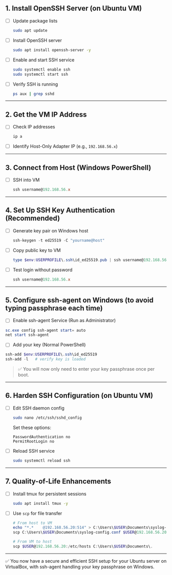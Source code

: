 ## 1. Install OpenSSH Server (on Ubuntu VM)
- [ ] Update package lists
  ```bash
  sudo apt update
  ```
- [ ] Install OpenSSH server
  ```bash
  sudo apt install openssh-server -y
  ```
- [ ] Enable and start SSH service
  ```bash
  sudo systemctl enable ssh
  sudo systemctl start ssh
  ```
- [ ] Verify SSH is running
  ```bash
  ps aux | grep sshd
  ```

---

## 2. Get the VM IP Address
- [ ] Check IP addresses
  ```bash
  ip a
  ```
- [ ] Identify Host-Only Adapter IP (e.g., `192.168.56.x`)

---

## 3. Connect from Host (Windows PowerShell)
- [ ] SSH into VM
  ```powershell
  ssh username@192.168.56.x
  ```

---

## 4. Set Up SSH Key Authentication (Recommended)
- [ ] Generate key pair on Windows host
  ```powershell
  ssh-keygen -t ed25519 -C "yourname@host"
  ```
- [ ] Copy public key to VM
  ```powershell
  type $env:USERPROFILE\.ssh\id_ed25519.pub | ssh username@192.168.56.x "mkdir -p ~/.ssh && chmod 700 ~/.ssh && cat >> ~/.ssh/authorized_keys && chmod 600 ~/.ssh/authorized_keys"
  ```
- [ ] Test login without password
  ```powershell
  ssh username@192.168.56.x
  ```

---

## 5. Configure ssh-agent on Windows (to avoid typing passphrase each time)

- [ ] Enable ssh-agent Service (Run as Administrator)
```powershell
sc.exe config ssh-agent start= auto
net start ssh-agent
```

- [ ] Add your key (Normal PowerShell)
```powershell
ssh-add $env:USERPROFILE\.ssh\id_ed25519
ssh-add -l   # verify key is loaded
```

> ✅ You will now only need to enter your key passphrase once per boot.

---

## 6. Harden SSH Configuration (on Ubuntu VM)
- [ ] Edit SSH daemon config
  ```bash
  sudo nano /etc/ssh/sshd_config
  ```
  Set these options:
  ```
  PasswordAuthentication no
  PermitRootLogin no
  ```
- [ ] Reload SSH service
  ```bash
  sudo systemctl reload ssh
  ```

---

## 7. Quality-of-Life Enhancements
- [ ] Install tmux for persistent sessions
  ```bash
  sudo apt install tmux -y
  ```
- [ ] Use `scp` for file transfer
  ```powershell
  # From host to VM
  echo "*.*    @192.168.56.20:514" > C:\Users\$USER\Documents\syslog-config.conf
  scp C:\Users\$USER\Documents\syslog-config.conf $USER@192.168.56.20:/home/$USER/
  
  # From VM to host
  scp $USER@192.168.56.20:/etc/hosts C:\Users\$USER\Documents\.
  ```

---

✅ You now have a secure and efficient SSH setup for your Ubuntu server on VirtualBox, with ssh-agent handling your key passphrase on Windows.
